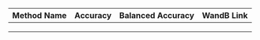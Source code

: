 | Method Name | Accuracy | Balanced Accuracy | WandB Link |
|-------------|----------|-------------------|------------|
|             |          |                   |            |
|             |          |                   |            |
|             |          |                   |            |